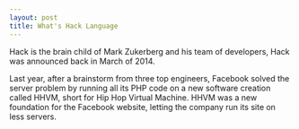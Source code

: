 ```yaml
---
layout: post
title: What's Hack Language
---
```


Hack is the brain child of Mark Zukerberg and his team of developers, Hack was announced back in March of 2014.

Last year, after a brainstorm from three top engineers, Facebook solved the server problem by running all its PHP code on a new software creation called HHVM, short for Hip Hop Virtual Machine. HHVM was a new foundation for the Facebook website, letting the company run its site on less servers.

